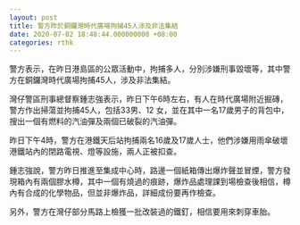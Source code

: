 ```yaml
---
layout: post
title: 警方昨於銅鑼灣時代廣場拘捕45人涉及非法集結
date: 2020-07-02 18:48:44.000000000 +08:00
categories: rthk
---
```


警方表示，在昨日港島區的公眾活動中，拘捕多人，分別涉嫌刑事毀壞等，其中警方在銅鑼灣時代廣場拘捕45人，涉及非法集結。

灣仔警區刑事總督察鍾志強表示，昨日下午6時左右，有人在時代廣場附近掘磚，警方作出掃蕩並拘捕45人，包括33男、12 女，並在其中一名17歲男子的背包中，搜出一個有燃料的汽油彈及兩個已破裂的汽油彈。

昨日下午4時，警方在港鐵天后站拘捕兩名16歲及17歲人士，他們涉嫌用雨傘破壞港鐵站內的閉路電視、燈等設施，兩人正被扣查。

鍾志強說，警方昨日推進至集成中心時，路邊一個紙箱傳出爆炸聲並冒煙，警方發現箱內有兩個膠水樽，其中一個有燒過的痕跡，爆炸品處理課到場檢查後相信，樽內有合成的化學物品，但並非爆炸品，詳細成份要再作檢查。

另外，警方在灣仔部分馬路上檢獲一批改裝過的鐵釘，相信要用來刺穿車胎。
